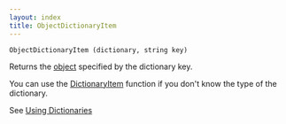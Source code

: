 ```yaml
---
layout: index
title: ObjectDictionaryItem
---
```


    ObjectDictionaryItem (dictionary, string key)

Returns the [object](../types/object.html) specified by the dictionary key.

You can use the [DictionaryItem](dictionaryitem.html) function if you don't know the type of the dictionary.

See [Using Dictionaries](../using_dictionaries.html)
